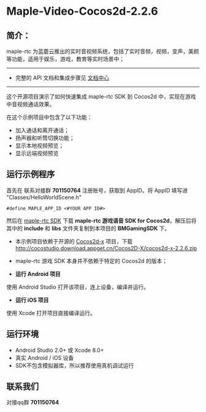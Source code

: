 # Maple-Video-Cocos2d-2.2.6
## 简介：
maple-rtc 为蓝蘑云推出的实时音视频系统，包括了实时音频，视频，变声，美颜等功能，适用于娱乐，游戏，教育等实时场景中；

----------
- 完整的 API 文档和集成步骤见 [文档中心](http://doc.lmaple.com/maple-rtc-cocos2dx-voice-sdk.html)

----------
这个开源项目演示了如何快速集成 maple-rtc SDK 到 Cocos2d 中，实现在游戏中音视频通话效果。

在这个示例项目中包含了以下功能：
- 加入通话和离开通话；
- 扬声器和听筒切换功能；
- 显示本地视频预览；
- 显示远端视频预览

## 运行示例程序
首先在 联系对接群 **701150764** 注册账号，获取到 AppID。将 AppID 填写进 "Classes/HelloWorldScene.h"

```
#define MAPLE_APP_ID <#YOUR APP ID#>
```

然后在 [maple-rtc SDK](http://sdk.lmaple.com/Maple_Cocos2d_SDK_Release.zip) 下载 **maple-rtc 游戏语音 SDK for Cocos2d**，解压后将其中的 **include** 和 **libs** 文件夹复制到本项目的 **BMGamingSDK** 下。

- 本示例项目依赖于开源的 [Cocos2d-x](http://www.cocos2d-x.org/) 项目，下载 http://cocostudio.download.appget.cn/Cocos2D-X/cocos2d-x-2.2.6.zip
- maple-rtc 游戏 SDK 本身并不依赖于特定的 Cocos2d 的版本；

- **运行 Android 项目**

使用 Android Studio 打开该项目，连上设备，编译并运行。

- **运行 iOS 项目**

使用 Xcode 打开项目直接编译运行。

## 运行环境
- Android Studio 2.0+ 或 Xcode 8.0+
- 真实 Android / iOS 设备
- SDK不包含模拟器库，所以推荐使用真机调试运行

## 联系我们

对接qq群  **701150764**